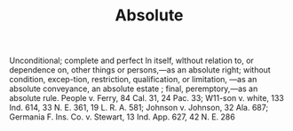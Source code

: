 ---
title: Absolute
permalink: "/definitions/absolute.html"
body: Unconditional; complete and perfect ln itself, wlthout relation to, or dependence
  on, other things or persons,—as an absolute right; without condition, excep-tion,
  restriction, qualification, or limitation, —as an absolute conveyance, an absolute
  estate ; final, peremptory,—as an absolute rule. People v. Ferry, 84 Cal. 31, 24
  Pac. 33; W11-son v. white, 133 Ind. 614, 33 N. E. 361, 19 L. R. A. 581; Johnson
  v. Johnson, 32 Ala. 687; Germania F. Ins. Co. v. Stewart, 13 Ind. App. 627, 42 N.
  E. 286
published_at: '2018-07-07'
layout: post
---